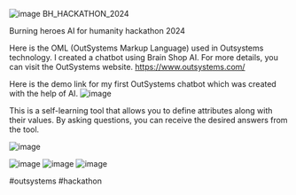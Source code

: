 ![image](https://github.com/NikhilVijay312/BH_HACKATHON_2024/assets/61405278/715955b4-b490-40f3-b1c2-daa2c672d8f5)
BH_HACKATHON_2024

Burning heroes AI for humanity hackathon 2024

Here is the OML (OutSystems Markup Language) used in Outsystems technology. I created a chatbot using Brain Shop AI.
For more details, you can visit the OutSystems website.
https://www.outsystems.com/

Here is the demo link for my first OutSystems chatbot which was created with the help of AI.
![image](https://github.com/NikhilVijay312/BH_HACKATHON_2024/assets/61405278/ca51eaca-4ea9-4ecb-b6a4-b567fb2456e5)

This is a self-learning tool that allows you to define attributes along with their values. By asking questions, you can receive the desired answers from the tool.

![image](https://github.com/NikhilVijay312/BH_HACKATHON_2024/assets/61405278/e72ce5c5-08d1-416d-a32b-e7d4031695cc)

![image](https://github.com/NikhilVijay312/BH_HACKATHON_2024/assets/61405278/ec2734a3-b461-4fdf-abdd-7d4a261bff2e)
![image](https://github.com/NikhilVijay312/BH_HACKATHON_2024/assets/61405278/d94ec7b8-4764-411e-acf9-657b16ea31cd)
![image](https://github.com/NikhilVijay312/BH_HACKATHON_2024/assets/61405278/363b85f7-9480-47ca-ae9a-6bf4a0714a00)

#outsystems #hackathon

